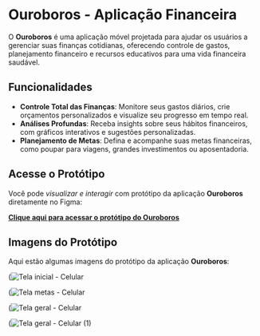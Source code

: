 # Ouroboros - Aplicação Financeira
 
O **Ouroboros** é uma aplicação móvel projetada para ajudar os usuários a gerenciar suas finanças cotidianas, oferecendo controle de gastos, planejamento financeiro e recursos educativos para uma vida financeira saudável.
 
## Funcionalidades
 
- **Controle Total das Finanças**: Monitore seus gastos diários, crie orçamentos personalizados e visualize seu progresso em tempo real.
- **Análises Profundas**: Receba insights sobre seus hábitos financeiros, com gráficos interativos e sugestões personalizadas.
- **Planejamento de Metas**: Defina e acompanhe suas metas financeiras, como poupar para viagens, grandes investimentos ou aposentadoria.
 
## Acesse o Protótipo
 
Você pode *visualizar e interagir* com protótipo da aplicação **Ouroboros** diretamente no Figma:
 
[**Clique aqui para acessar o protótipo do Ouroboros**](https://www.figma.com/proto/ZkwwkNVqd1YO7p4Y97sgm8/Aplica%C3%A7%C3%A3o-Financeira---Ouroboros?node-id=17-457&node-type=frame&t=cF1RDvWFpG7dhU5w-1&scaling=min-zoom&content-scaling=fixed&page-id=0%3A1&starting-point-node-id=17%3A457)
 
## Imagens do Protótipo
 
Aqui estão algumas imagens do protótipo da aplicação **Ouroboros**:
 
(![Tela inicial - Celular](https://github.com/user-attachments/assets/bd3733d6-6bda-41ab-87d8-41be94d65554)

(![Tela metas - Celular](https://github.com/user-attachments/assets/38a54629-bbbe-42a1-8213-a563778a8686)

(![Tela geral - Celular](https://github.com/user-attachments/assets/dede132d-0995-4767-82ea-69b83476b0a3)

(![Tela geral - Celular (1)](https://github.com/user-attachments/assets/9f5b0162-5549-40ba-9f46-4f8394bb9e83)


